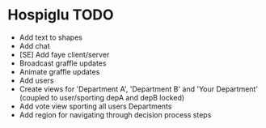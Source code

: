 # Hospiglu TODO

* Add text to shapes
* Add chat
* [SE] Add faye client/server
* Broadcast graffle updates
* Animate graffle updates
* Add users
* Create views for 'Department A', 'Department B' and 'Your Department' (coupled to user/sporting depA and depB locked)
* Add vote view sporting all users Departments
* Add region for navigating through decision process steps

